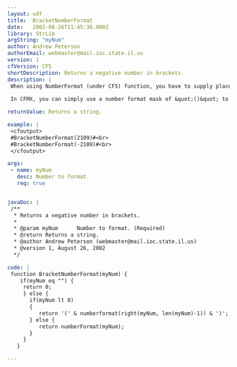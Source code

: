 ```yaml
---
layout: udf
title:  BracketNumberFormat
date:   2002-08-26T11:45:36.000Z
library: StrLib
argString: "myNum"
author: Andrew Peterson
authorEmail: webmaster@mail.ioc.state.il.us
version: 1
cfVersion: CF5
shortDescription: Returns a negative number in brackets.
description: |
 When using NumberFormat (under CF5) function, you have to supply place settings (a &quot;9&quot; or a &quot;_&quot;) if you want to use brackets to display a negative number instead of a &quot;-&quot; (minus) sign. BracketNumberFormat uses NumberFormat in conjunction with a bit more code to provide a negative number with brackets surrounding it.
 
 In CFMX, you can simply use a number format mask of &quot;()&quot; to get the same result.

returnValue: Returns a string.

example: |
 <cfoutput>
 #BracketNumberFormat(2109)#<br>
 #BracketNumberFormat(-2109)#<br>
 </cfoutput>

args:
 - name: myNum
   desc: Number to format.
   req: true


javaDoc: |
 /**
  * Returns a negative number in brackets.
  * 
  * @param myNum      Number to format. (Required)
  * @return Returns a string. 
  * @author Andrew Peterson (webmaster@mail.ioc.state.il.us) 
  * @version 1, August 26, 2002 
  */

code: |
 function BracketNumberFormat(myNum) {
    if(myNum eq "") {
     return 0;
     } else {
       if(myNum lt 0)
       {
          return '(' & numberformat(right(myNum, len(myNum)-1)) & ')';
       } else {
          return numberFormat(myNum);
       }
     }
   }

---
```


